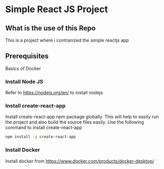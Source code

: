 # Simple React JS Project

## What is the use of this Repo

This is a project where i contranized the simple reactjs app

## Prerequisites
Basics of Docker 
### Install Node JS
Refer to https://nodejs.org/en/ to install nodejs

### Install create-react-app
Install create-react-app npm package globally. This will help to easily run the project and also build the source files easily. Use the following command to install create-react-app

```bash
npm install -g create-react-app
```
### Install Docker
Install docker from https://www.docker.com/products/docker-desktop/

